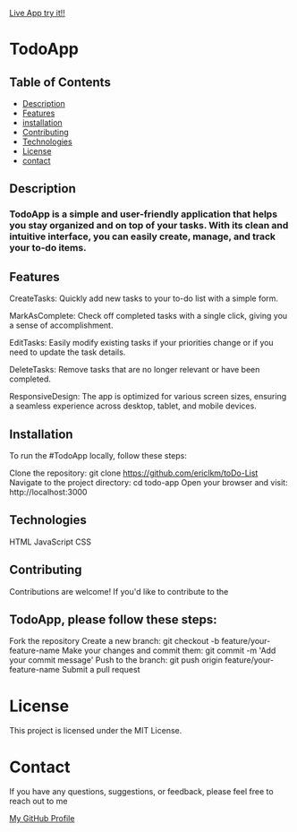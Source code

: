 [Live App try it!!](https://ericlkm.github.io/ToDo-List/)



# TodoApp

## Table of Contents

- [Description](#description)
- [Features](#Features)
- [installation](#installation)
- [Contributing](#contributing)
- [Technologies](#Technologies)
- [License](#license)
- [contact](#contact)

## Description

### TodoApp is a simple and user-friendly application that helps you stay organized and on top of your tasks. With its clean and intuitive interface, you can easily create, manage, and track your to-do items.

## Features

CreateTasks: Quickly add new tasks to your to-do list with a simple form.

MarkAsComplete: Check off completed tasks with a single click, giving you a sense of accomplishment.

EditTasks: Easily modify existing tasks if your priorities change or if you need to update the task details.

DeleteTasks: Remove tasks that are no longer relevant or have been completed.

ResponsiveDesign: The app is optimized for various screen sizes, ensuring a seamless experience across desktop, tablet, and mobile devices.

## Installation

To run the #TodoApp locally, follow these steps:

Clone the repository: git clone https://github.com/ericlkm/toDo-List
Navigate to the project directory: cd todo-app
Open your browser and visit: http://localhost:3000

## Technologies

HTML
JavaScript
CSS

## Contributing

Contributions are welcome! If you'd like to contribute to the

## TodoApp, please follow these steps:

Fork the repository
Create a new branch: git checkout -b feature/your-feature-name
Make your changes and commit them: git commit -m 'Add your commit message'
Push to the branch: git push origin feature/your-feature-name
Submit a pull request

# License

This project is licensed under the MIT License.

# Contact

If you have any questions, suggestions, or feedback, please feel free to reach out to me

[My GitHub Profile](https://github.com/ericlkm)
